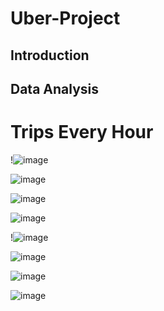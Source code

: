 # Uber-Project

## Introduction

## Data Analysis 

# Trips Every Hour 

!![image](https://user-images.githubusercontent.com/118494123/234416706-9cfd559e-e5f7-4a9b-ab43-dc083be73b05.png)

![image](https://user-images.githubusercontent.com/118494123/234416925-1aa10f10-9d94-4cf0-9d18-03bf6b9ce65a.png)

![image](https://user-images.githubusercontent.com/118494123/234417595-ef16ddb8-3dab-41b1-9857-6796649db421.png)

![image](https://user-images.githubusercontent.com/118494123/234417893-6a9515cf-9cdb-4182-97d9-84ac3e6cb033.png)

!![image](https://user-images.githubusercontent.com/118494123/234415041-1dfcd326-e8c0-4ecb-ba60-ef72c0f6dadc.png)

![image](https://user-images.githubusercontent.com/118494123/234415259-f94b7b34-8ae0-4202-b9a2-d1a3dddf8fe1.png)

![image](https://user-images.githubusercontent.com/118494123/234416416-91403cad-4ed4-4acc-8a5a-e3583aaf9fdc.png)

![image](https://user-images.githubusercontent.com/118494123/234416451-d6f698b9-4502-46cc-87bd-38448f985136.png)





